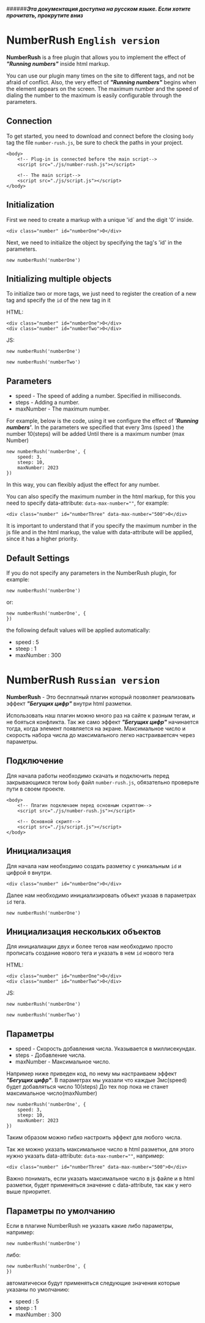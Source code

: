 ######***Эта документация доступна на русском языке. Если хотите прочитать, прокрутите вниз***

# NumberRush `English version`
**NumberRush** is a free plugin that allows you to implement the
effect of ***"Running numbers"*** inside html markup.

You can use our plugin many times on the site to different tags, and not be afraid of conflict. 
Also, the very effect of ***"Running numbers"*** begins
when the element appears on the screen. The maximum number and the speed of dialing the
number to the maximum is easily configurable through the parameters.

## Connection

To get started, you need to download and connect before the closing `body` tag
the file `number-rush.js`, be sure to check the paths in your project.

```
<body>
    <!-- Plug-in is connected before the main script-->
    <script src="./js/number-rush.js"></script> 

    <!-- The main script-->
    <script src="./js/script.js"></script> 
</body>
```

## Initialization
First we need to create a markup with a unique 'id` and the digit '0' inside.

```
<div class="number" id="numberOne">0</div>
```

Next, we need to initialize the
object by specifying the tag's 'id' in the parameters.

```
new numberRush('numberOne')
```

## Initializing multiple objects

To initialize two or more tags, we
just need to register the creation of a new tag and specify the `id` of the new tag in it

HTML:

```
<div class="number" id="numberOne">0</div>
<div class="number" id="numberTwo">0</div>
```

JS:
```
new numberRush('numberOne')

new numberRush('numberTwo')
```

## Parameters

* speed - The speed of adding a number. Specified in milliseconds.
* steps - Adding a number.
* maxNumber - The maximum number.

For example, below is the code, using
it we configure the effect of ***'Running numbers'***. 
In the parameters we specified that every 3ms (speed
) the number 10(steps) will be added
Until there is a maximum number (max Number)

```
new numberRush('numberOne', {
    speed: 3,
    steep: 10,
    maxNumber: 2023
})
```
In this way, you can flexibly adjust the effect for any number.

You can also specify the maximum number in the html markup,
for this you need to specify data-attribute: `data-max-number=""`, for example:

```
<div class="number" id="numberThree" data-max-number="500">0</div>
```

It is important to understand that if you specify the maximum number
in the js file and in the html markup,
the value with data-attribute will be applied, since it has a higher priority.

## Default Settings

If you do not specify any parameters in the NumberRush plugin, for example:

```
new numberRush('numberOne')
```
or:
```
new numberRush('numberOne', {
})
```


the following default values will be applied automatically:
* speed : 5
* steep : 1
* maxNumber : 300

# NumberRush `Russian version`
**NumberRush** - Это бесплатный плагин который позволяет реализовать
эффект ***"Бегущих цифр"*** внутри html разметки.

Использовать наш плагин можно много раз на сайте к разным тегам, и не бояться конфликта. 
Так же само эффект ***"Бегущих цифр"*** начинается тогда, 
когда элемент появляется на экране. Максимальное число и скорость набора 
числа до максимального легко настраиваетсяч через параметры.

## Подключение

Для начала работы необходимо скачать и подключить перед закрывающимся тегом `body`
 файл `number-rush.js`, обязательно проверьте пути в своем проекте.

```
<body>
    <!-- Плагин подключаем перед основным скриптом-->
    <script src="./js/number-rush.js"></script> 

    <!-- Основной скрипт-->
    <script src="./js/script.js"></script> 
</body>
```

## Инициализация
Для начала нам необходимо создать разметку с уникальным `id` и цифрой `0` внутри.

```
<div class="number" id="numberOne">0</div>
```


Далее нам необходимо инициализировать 
объект указав в параметрах `id` тега.

```
new numberRush('numberOne')
```

## Инициализация нескольких объектов

Для инициалиации двух и более тегов нам необходимо 
просто прописать создание нового тега и указать в нем `id` нового тега

HTML:

```
<div class="number" id="numberOne">0</div>
<div class="number" id="numberTwo">0</div>
```

JS:
```
new numberRush('numberOne')

new numberRush('numberTwo')
```
 
## Параметры

* speed - Скорость добавления числа. Указывается в миллисекундах.
* steps - Добавление числа. 
* maxNumber - Максимальное число.

Например ниже приведен код, 
по нему мы настраиваем эффект ***"Бегущих цифр"***. 
В параметрах мы указали что каждые 3мс(speed) 
будет добавляться число 10(steps) 
До тех пор пока не станет максимальное число(maxNumber)

```
new numberRush('numberOne', {
    speed: 3,
    steep: 10,
    maxNumber: 2023
})
```
Таким образом можно гибко настроить эффект для любого числа.

Так же можно указать максимальное число в html разметки, 
для этого нужно указать data-attribute: `data-max-number=""`, например:

```
<div class="number" id="numberThree" data-max-number="500">0</div>
```

Важно понимать, если указать максимальное число
 в js файле и в html разметки,
 будет применяться значение с data-attribute, так как у него выше приоритет.

## Параметры по умолчанию

Если в плагине NumberRush не указать какие либо параметры, например:

```
new numberRush('numberOne')
```
либо:
```
new numberRush('numberOne', {
})
```

автоматически будут применяться
следующие значения которые указаны по умолчанию:
* speed : 5
* steep : 1
* maxNumber : 300
